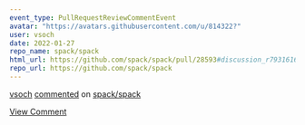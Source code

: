 ```yaml
---
event_type: PullRequestReviewCommentEvent
avatar: "https://avatars.githubusercontent.com/u/814322?"
user: vsoch
date: 2022-01-27
repo_name: spack/spack
html_url: https://github.com/spack/spack/pull/28593#discussion_r793161601
repo_url: https://github.com/spack/spack
---
```


<a href='https://github.com/vsoch' target='_blank'>vsoch</a> <a href='https://github.com/spack/spack/pull/28593#discussion_r793161601' target='_blank'>commented</a> on <a href='https://github.com/spack/spack' target='_blank'>spack/spack</a>

<a href='https://github.com/spack/spack/pull/28593#discussion_r793161601' target='_blank'>View Comment</a>